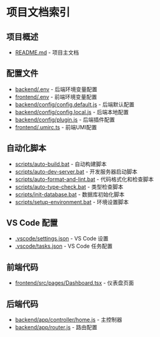 # 项目文档索引

## 项目概述
- [README.md](README.md) - 项目主文档

## 配置文件
- [backend/.env](backend/.env) - 后端环境变量配置
- [frontend/.env](frontend/.env) - 前端环境变量配置
- [backend/config/config.default.js](backend/config/config.default.js) - 后端默认配置
- [backend/config/config.local.js](backend/config/config.local.js) - 后端本地配置
- [backend/config/plugin.js](backend/config/plugin.js) - 后端插件配置
- [frontend/.umirc.ts](frontend/.umirc.ts) - 前端UMI配置

## 自动化脚本
- [scripts/auto-build.bat](scripts/auto-build.bat) - 自动构建脚本
- [scripts/auto-dev-server.bat](scripts/auto-dev-server.bat) - 开发服务器启动脚本
- [scripts/auto-format-and-lint.bat](scripts/auto-format-and-lint.bat) - 代码格式化和检查脚本
- [scripts/auto-type-check.bat](scripts/auto-type-check.bat) - 类型检查脚本
- [scripts/init-database.bat](scripts/init-database.bat) - 数据库初始化脚本
- [scripts/setup-environment.bat](scripts/setup-environment.bat) - 环境设置脚本

## VS Code 配置
- [.vscode/settings.json](.vscode/settings.json) - VS Code 设置
- [.vscode/tasks.json](.vscode/tasks.json) - VS Code 任务配置

## 前端代码
- [frontend/src/pages/Dashboard.tsx](frontend/src/pages/Dashboard.tsx) - 仪表盘页面

## 后端代码
- [backend/app/controller/home.js](backend/app/controller/home.js) - 主控制器
- [backend/app/router.js](backend/app/router.js) - 路由配置
